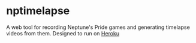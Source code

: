 # nptimelapse
A web tool for recording Neptune's Pride games and generating timelapse videos from them. Designed to run on [Heroku](heroku.com)
